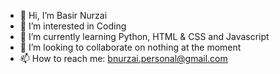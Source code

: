 - 👋 Hi, I’m Basir Nurzai
- 👀 I’m interested in Coding
- 🌱 I’m currently learning Python, HTML & CSS and Javascript
- 💞️ I’m looking to collaborate on nothing at the moment
- 📫 How to reach me: bnurzai.personal@gmail.com

<!---
Basir02/Basir02 is a ✨ special ✨ repository because its `README.md` (this file) appears on your GitHub profile.
You can click the Preview link to take a look at your changes.
--->
